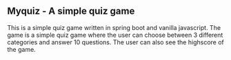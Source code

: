 ## Myquiz - A simple quiz game
This is a simple quiz game written in spring boot and vanilla javascript. The game is a simple quiz game where the user can choose between 3 different categories and answer 10 questions. The user can also see the highscore of the game.